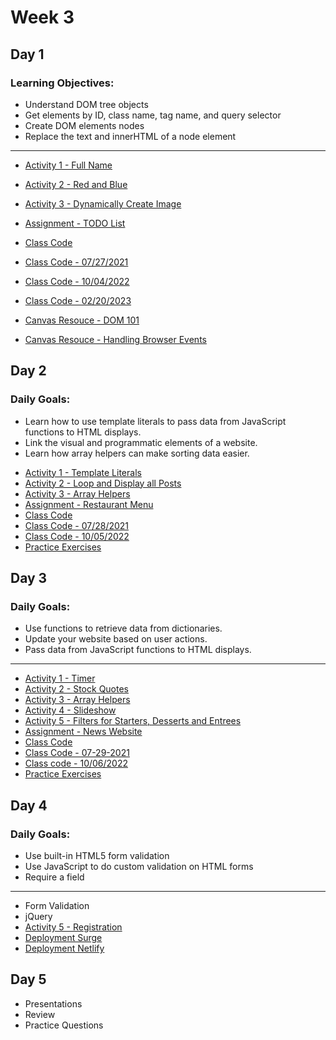 
# Week 3

## Day 1

### Learning Objectives:

* Understand DOM tree objects
* Get elements by ID, class name, tag name, and query selector
* Create DOM elements nodes
* Replace the text and innerHTML of a node element

---
- [Activity 1 - Full Name](day2/activities/full-name.md)
- [Activity 2 - Red and Blue](day2/activities/red-and-blue.md)
- [Activity 3 - Dynamically Create Image](day2/activities/image-dynamic.md)
- [Assignment - TODO List](day2/assignments/todo-list.md)
- [Class Code](day2/code-downloads/dom-manipulation.zip)
- [Class Code - 07/27/2021](day2/code-downloads/dom-mani.zip)
- [Class Code - 10/04/2022](day2/code-downloads/intro-dom-manipulation.zip)
- [Class Code - 02/20/2023](day2/code-downloads/LearnJS.zip)

- [Canvas Resouce - DOM 101](https://digitalcrafts.instructure.com/courses/238/pages/reading-dom-101?module_item_id=44626)
- [Canvas Resouce - Handling Browser Events](https://digitalcrafts.instructure.com/courses/238/pages/reading-handling-browser-events?module_item_id=44627)

## Day 2 

### Daily Goals:
* Learn how to use template literals to pass data from JavaScript functions to HTML displays.
* Link the visual and programmatic elements of a website.
* Learn how array helpers can make sorting data easier.

- [Activity 1 - Template Literals](day3/activities/temp-first-last.md)
- [Activity 2 - Loop and Display all Posts](day3/activities/loop-and-posts.md)
- [Activity 3 - Array Helpers](day3/activities/array-helpers.md)
- [Assignment - Restaurant Menu](day3/assignments/res-menu.md)
- [Class Code](day3/code-downloads/template-literals-array-helpers-object-looping.zip)
- [Class Code - 07/28/2021](day3/code-downloads/array-helpers-template-literals.zip)
- [Class Code - 10/05/2022](day3/code-downloads//week4-day3.zip)
- [Practice Exercises](https://gist.github.com/azamsharp/b7ef8f8622c5ece4f94307904093db36)

## Day 3 

### Daily Goals: 
* Use functions to retrieve data from dictionaries.
* Update your website based on user actions.
* Pass data from JavaScript functions to HTML displays.

---
- [Activity 1 - Timer](day4/activities/timer.md)
- [Activity 2 - Stock Quotes](day4/activities/stocks.md)
- [Activity 3 - Array Helpers](day3/activities/array-helpers.md)
- [Activity 4 - Slideshow](day5/activities/slideshow.md)
- [Activity 5 - Filters for Starters, Desserts and Entrees](day3/assignments/res-menu.md)
- [Assignment - News Website](day4/assignments/news.md)
- [Class Code](day4/code-downloads/callbacks.zip)
- [Class Code - 07-29-2021](day4/code-downloads/callbacks-29.zip)
- [Class code - 10/06/2022](day4/code-downloads/week4-day4.zip)
- [Practice Exercises](https://gist.github.com/azamsharp/be14aa6206b3a2185367ad67804d80f1)


## Day 4 

### Daily Goals:
* Use built-in HTML5 form validation
* Use JavaScript to do custom validation on HTML forms
* Require a field

---
- Form Validation
- jQuery
- [Activity 5 - Registration](day5/activities/register.md)
- [Deployment Surge](https://surge.sh/)
- [Deployment Netlify](https://www.netlify.com/)

## Day 5 

- Presentations 
- Review 
- Practice Questions 


